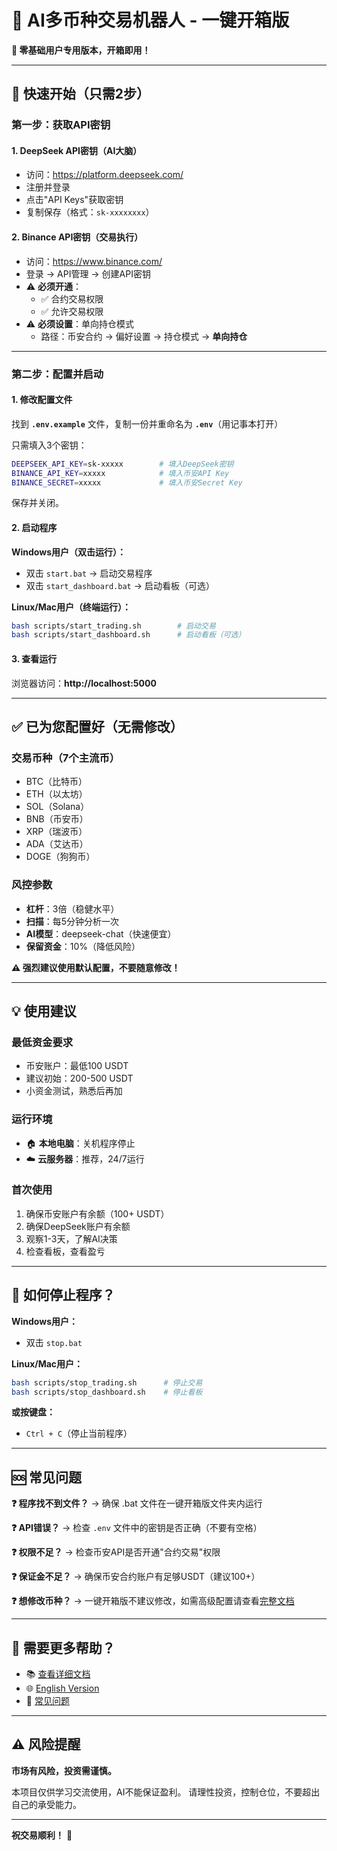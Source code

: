 # 🎁 AI多币种交易机器人 - 一键开箱版

**📢 零基础用户专用版本，开箱即用！**

---

## 🚀 快速开始（只需2步）

### 第一步：获取API密钥

#### 1. DeepSeek API密钥（AI大脑）

- 访问：https://platform.deepseek.com/
- 注册并登录
- 点击"API Keys"获取密钥
- 复制保存（格式：`sk-xxxxxxxx`）

#### 2. Binance API密钥（交易执行）

- 访问：https://www.binance.com/
- 登录 → API管理 → 创建API密钥
- ⚠️ **必须开通**：
  - ✅ 合约交易权限
  - ✅ 允许交易权限
- ⚠️ **必须设置**：单向持仓模式
  - 路径：币安合约 → 偏好设置 → 持仓模式 → **单向持仓**

---

### 第二步：配置并启动

#### 1. 修改配置文件

找到 **`.env.example`** 文件，复制一份并重命名为 **`.env`**（用记事本打开）

只需填入3个密钥：

```bash
DEEPSEEK_API_KEY=sk-xxxxx        # 填入DeepSeek密钥
BINANCE_API_KEY=xxxxx            # 填入币安API Key  
BINANCE_SECRET=xxxxx             # 填入币安Secret Key
```

保存并关闭。

#### 2. 启动程序

**Windows用户（双击运行）：**
- 双击 `start.bat` → 启动交易程序
- 双击 `start_dashboard.bat` → 启动看板（可选）

**Linux/Mac用户（终端运行）：**
```bash
bash scripts/start_trading.sh        # 启动交易
bash scripts/start_dashboard.sh      # 启动看板（可选）
```

#### 3. 查看运行

浏览器访问：**http://localhost:5000**

---

## ✅ 已为您配置好（无需修改）

### 交易币种（7个主流币）
- BTC（比特币）
- ETH（以太坊）  
- SOL（Solana）
- BNB（币安币）
- XRP（瑞波币）
- ADA（艾达币）
- DOGE（狗狗币）

### 风控参数
- **杠杆**：3倍（稳健水平）
- **扫描**：每5分钟分析一次
- **AI模型**：deepseek-chat（快速便宜）
- **保留资金**：10%（降低风险）

**⚠️ 强烈建议使用默认配置，不要随意修改！**

---

## 💡 使用建议

### 最低资金要求
- 币安账户：最低100 USDT
- 建议初始：200-500 USDT
- 小资金测试，熟悉后再加

### 运行环境
- 🏠 **本地电脑**：关机程序停止
- ☁️ **云服务器**：推荐，24/7运行

### 首次使用
1. 确保币安账户有余额（100+ USDT）
2. 确保DeepSeek账户有余额
3. 观察1-3天，了解AI决策
4. 检查看板，查看盈亏

---

## 🛑 如何停止程序？

**Windows用户：**
- 双击 `stop.bat`

**Linux/Mac用户：**
```bash
bash scripts/stop_trading.sh      # 停止交易
bash scripts/stop_dashboard.sh    # 停止看板
```

**或按键盘：**
- `Ctrl + C`（停止当前程序）

---

## 🆘 常见问题

**❓ 程序找不到文件？**
→ 确保 .bat 文件在一键开箱版文件夹内运行

**❓ API错误？**
→ 检查 `.env` 文件中的密钥是否正确（不要有空格）

**❓ 权限不足？**
→ 检查币安API是否开通"合约交易"权限

**❓ 保证金不足？**
→ 确保币安合约账户有足够USDT（建议100+）

**❓ 想修改币种？**
→ 一键开箱版不建议修改，如需高级配置请查看[完整文档](../README.md)

---

## 📖 需要更多帮助？

- 📚 [查看详细文档](../README.md)
- 🌐 [English Version](../README_EN.md)  
- 💬 [常见问题](https://github.com/xuanoooooo/ai-trading-bot/issues)

---

## ⚠️ 风险提醒

**市场有风险，投资需谨慎。**

本项目仅供学习交流使用，AI不能保证盈利。
请理性投资，控制仓位，不要超出自己的承受能力。

---

**祝交易顺利！** 🎉

